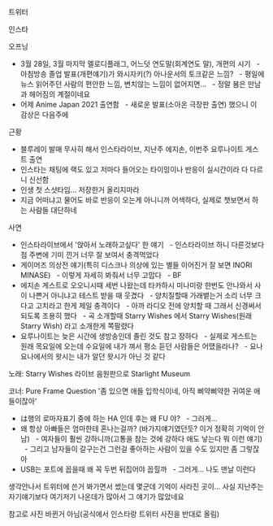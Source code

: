 


트위터




인스타

오프닝

- 3월 28일, 3월 마지막 멜로디플래그, 어느덧 연도말(회계연도 말), 개편의 시기
  - 아침방송 졸업 발표(개편얘기)가 와시자키(?) 아나운서의 토크같은 느낌?
  - 평일에 뉴스 읽어주던 사람의 편안한 느낌, 변치않는 느낌이 없어지면...
  - 정말 봄은 만남과 헤어짐의 계절이네요
- 어제 Anime Japan 2021 출연함
  - 새로운 발표(소아온 극장판 출연) 했으니 이 감상은 다음주에


근황

- 블루레이 발매 무사히 해서 인스타라이브, 지난주 에지손, 이번주 요루나이트 게스트 출연
- 인스타는 채팅에 랙도 있고 저마다 들어오는 타이밍이나 반응이 실시간이라 다 다르니 신선함
- 인생 첫 스샷타임... 저장한거 올리지마라
- 지금 어떠냐고 물어도 바로 반응이 오는게 아니니까 어색하다, 실제로 챗보면서 하는 사람들 대단하네

사연

- 인스타라이브에서 '앉아서 노래하고싶다' 한 얘기
  - 인스타라이브 하니 다른것보다 점 주변에 기미 낀거 너무 잘 보여서 충격먹었다
- 게이머즈 의상전 얘기(특히 디스크나 의상에 있는 별들 이어진거 잘 보면 INORI MINASE)
  - 이렇게 자세히 봐줘서 너무 고맙다
  - BF
- 에지손 게스트로 오오니시때 세번 나왔는데 타카하시 미나미랑 한번도 안나와서 사이 나쁜거 아니냐고 테스트 받을 때 웃겼다
  - 양치질할때 가래뱉는거 소리 너무 크다고 고치라고 한게 제일 충격이다
  - 아까 라디오 전에 양치할 때 그래서 신경써서 되도록 조용히 했다
  - 곡 소개할때 Starry Wishes 에서 Starry Wishes(원래 Starry Wish) 라고 소개한게 쪽팔렸다
- 요루나이트는 늦은 시간에 생방송인데 졸린 것도 참고 장하다
  - 실제로 게스트는 원래 목요일에 오는데 수요일에 내가 껴서 평소 듣던 사람들은 어땠을라나?
  - 요나요나에서의 왓시는 내가 알던 왓시가 아닌 것 같다

노래: Starry Wishes 라이브 음원판으로 Starlight Museum

코너: Pure Frame Question
'좀 있으면 애들 입학식이네, 아직 삐약삐약한 귀여운 애들이잖아'

- は행의 로마자표기 중에 하는 HA 인데 후는 왜 FU 야?
  - 그러게...
- 왜 항상 아빠들은 엄마한테 혼나는걸까? (바가지얘기였던듯? 이거 정확히 기억이 안남)
  - 여자들이 훨씬 강하니까(고통을 참는 것에 강하다 애도 낳는다 뭐 이런 얘기)
  - 그리고 남자들이 갈구는건 그런걸 좋아하는 사람이 있을 수도 있지만 좀 그렇잖아
- USB는 포트에 꼽을때 왜 꼭 두번 뒤집어야 꼽힐까
  - 그러게... 나도 맨날 이런다

생각안나서 트위터에 쓴거 봐가면서 썼는데 몇군데 기억이 사라진 곳이...
사실 지난주는 자기얘기보다 여기저기 나온데가 많아서 그 얘기가 많았네요

참고로 사진 바뀐거 아님(공식에서 인스타랑 트위터 사진을 반대로 올림)
